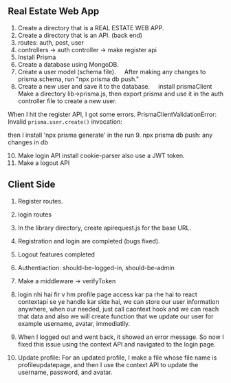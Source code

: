 ## Real Estate Web App
1. Create a directory that is a REAL ESTATE WEB APP.
2. Create a directory that is an API. (back end)
3. routes: auth, post, user
4. controllers -> auth controller -> make register api
5. Install Prisma
6. Create a database using MongoDB.
7. Create a user model (schema file).
    After making any changes to prisma.schema, run "npx prisma db push."
8. Create a new user and save it to the database.
    install prismaClient
Make a directory lib->prisma.js, then export prisma and use it in the auth controller file to create a new user.

When I hit the register API, I got some errors.
PrismaClientValidationError:
Invalid `prisma.user.create()` invocation:

then I install 'npx prisma generate' in the run
9. npx prisma db push: any changes in db

10. Make login API
install cookie-parser
also use a JWT token.
11. Make a logout API
## Client Side
1. Register routes.
2. login routes
3. In the library directory, create apirequest.js for the base URL.
4. Registration and login are completed (bugs fixed).
5. Logout features completed
6. Authentiaction: should-be-logged-in, should-be-admin
7. Make a middleware -> verifyToken
8. login nhi hai fir v hm profile page access kar pa rhe hai to react contextapi se ye handle kar skte hai, we can store our user information anywhere, when our needed, just call caontext hook and we can reach that data and also we will create function that we update our user for example username, avatar, immediatlly.

9. When I logged out and went back, it showed an error message. So now I fixed this issue using the context API and navigated to the login page.
10. Update profile: For an updated profile, I make a file whose file name is profileupdatepage, and then I use the context API to update the username, password, and avatar.












